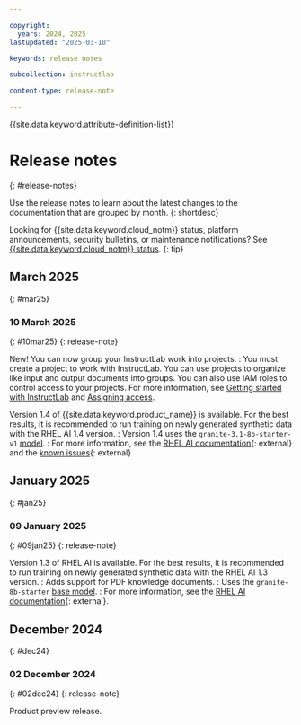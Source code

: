 ```yaml
---

copyright: 
  years: 2024, 2025
lastupdated: "2025-03-10"

keywords: release notes

subcollection: instructlab

content-type: release-note

---
```


{{site.data.keyword.attribute-definition-list}}


# Release notes
{: #release-notes}

Use the release notes to learn about the latest changes to the documentation that are grouped by month.
{: shortdesc}

Looking for {{site.data.keyword.cloud_notm}} status, platform announcements, security bulletins, or maintenance notifications? See [{{site.data.keyword.cloud_notm}} status](https://cloud.ibm.com/status?selected=status).
{: tip}

## March 2025
{: #mar25}



### 10 March 2025
{: #10mar25}
{: release-note}


New! You can now group your InstructLab work into projects.
:   You must create a project to work with InstructLab. You can use projects to organize like input and output documents into groups. You can also use IAM roles to control access to your projects. For more information, see [Getting started with InstructLab](/docs/instructlab?topic=instructlab-getting-started) and [Assigning access](/docs/instructlab?topic=instructlab-getting-started).

Version 1.4 of {{site.data.keyword.product_name}} is available. For the best results, it is recommended to run training on newly generated synthetic data with the RHEL AI 1.4 version.
:   Version 1.4 uses the `granite-3.1-8b-starter-v1` [model](https://catalog.redhat.com/software/containers/rhelai1/granite-3.1-8b-starter-v1/678a6c36aadbb79f1b694786).
:   For more information, see the [RHEL AI documentation](https://docs.redhat.com/en/documentation/red_hat_enterprise_linux_ai/1.4/html/release_notes/rhelai_release_notes#rhelai_release_notes){: external} and the [known issues](https://issues.redhat.com/browse/RHELAI-3604){: external}

## January 2025
{: #jan25}

### 09 January 2025
{: #09jan25}
{: release-note}

Version 1.3 of RHEL AI is available. For the best results, it is recommended to run training on newly generated synthetic data with the RHEL AI 1.3 version.
:   Adds support for PDF knowledge documents. 
:   Uses the `granite-8b-starter` [base model](/docs/instructlab?topic=instructlab-service-settings#training-defaults).
:   For more information, see the [RHEL AI documentation](https://docs.redhat.com/en/documentation/red_hat_enterprise_linux_ai/1.3/html-single/release_notes/index#rhelai_release_notes){: external}.

## December 2024
{: #dec24}

### 02 December 2024
{: #02dec24}
{: release-note}

Product preview release.
